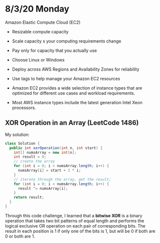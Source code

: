 # 8/3/20 Monday

Amazon Elastic Compute Cloud (EC2)

- Resizable compute capacity
- Scale capacity s your computing requirements change
- Pay only for capacity that you actually use
- Choose Linux or Windows
- Deploy across AWS Regions and Availability Zones for reliability
- Use tags to help manage your Amazon EC2 resources

- Amazon EC2 provides a wide selection of instance types that are optimized for different use cases and workload requirements.
- Most AWS instance types include the latest generation Intel Xeon processors.

## XOR Operation in an Array (LeetCode 1486)

My solution:

```java
class Solution {
  public int xorOperation(int n, int start) {
    int[] numsArray = new int[n];
    int result = 0;
    // create the array
    for (int i = 0; i < numsArray.length; i++) {
      numsArray[i] = start + 2 * i;
    }
    // iterate through the array, get the result;
    for (int i = 0; i < numsArray.length; i++) {
      result ^= numsArray[i];
    }
    return result;
  }
}
```

Through this code challenge, I learned that a **bitwise XOR** is a binary operation that takes two bit patterns of equal length and performs the logical exclusive OR operation on each pair of corresponding bits. The result in each position is 1 if only one of the bits is 1, but will be 0 if both are 0 or both are 1.
